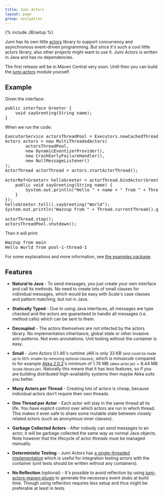 ```yaml
---
title: Jumi Actors
layout: page
group: navigation
---
```

{% include JB/setup %}

Jumi has its own little [actors](http://en.wikipedia.org/wiki/Actor_model) library to support concurrency and asynchronous event-driven programming. But since it's such a cool little actors library, also other projects might want to use it. Jumi Actors is written in Java and has no dependencies.

The first release will be in Maven Central very soon. Until then you can build the [jumi-actors](https://github.com/orfjackal/jumi/tree/master/jumi-actors) module yourself.


Example
-------

Given the interface:

<pre class="brush: java">
public interface Greeter {
    void sayGreeting(String name);
}
</pre>

When we run the code:

<pre class="brush: java">
ExecutorService actorsThreadPool = Executors.newCachedThreadPool();
Actors actors = new MultiThreadedActors(
        actorsThreadPool,
        new DynamicEventizerProvider(),
        new CrashEarlyFailureHandler(),
        new NullMessageListener()
);
ActorThread actorThread = actors.startActorThread();

ActorRef&lt;Greeter> helloGreeter = actorThread.bindActor(Greeter.class, new Greeter() {
    public void sayGreeting(String name) {
        System.out.println("Hello " + name + " from " + Thread.currentThread().getName());
    }
});
helloGreeter.tell().sayGreeting("World");
System.out.println("Wazzup from " + Thread.currentThread().getName());

actorThread.stop();
actorsThreadPool.shutdown();
</pre>

Then it will print:

<pre class="brush: plain">
Wazzup from main
Hello World from pool-1-thread-1
</pre>

For some explanations and more information, see [the examples package](https://github.com/orfjackal/jumi/tree/master/jumi-actors/src/test/java/fi/jumi/actors/examples).


Features
--------

- **Natural to Java** - To send messages, you just create your own interface and call its methods. No need to create lots of small classes for individual messages, which would be easy with Scala's case classes and pattern matching, but not in Java.

- **Statically Typed** - Due to using Java interfaces, all messages are type checked and the actors are guaranteed to handle all messages (i.e. method calls) which can be sent to them.

- **Decoupled** - The actors themselves are not infected by the actors library. No implementation inheritance, global state or other invasive anti-patterns. Not even annotations. Unit testing without the container is easy.

- **Small** - Jumi Actors 0.1.46's runtime JAR is only 33 KB <small>(and could be made up to 50% smaller by removing optional classes)</small>, which is minuscule compared to for example [Akka 2.0.2](http://akka.io/)'s minimum of 1.76 MB <small>(akka-actor.jar)</small> + 8.44 MB <small>(scala-library.jar)</small>. Naturally this means that it has less features, so if you are building distributed high-availablity systems then maybe Akka suits you better.

- **Many Actors per Thread** - Creating lots of actors is cheap, because individual actors don't require their own threads.

- **One Thread per Actor** - Each actor will stay in the same thread all its life. You have explicit control over which actors are run in which thread. This makes it even safe to share some mutable state between closely related actors (such as anonymous inner classes).

- **Garbage Collected Actors** - After nobody can send messages to an actor, it will be garbage collected the same way as normal Java objects. Note however that the lifecycle of actor *threads* must be managed manually.

- **Deterministic Testing** - Jumi Actors has [a single-threaded implementation](https://github.com/orfjackal/jumi/blob/master/jumi-actors/src/main/java/fi/jumi/actors/SingleThreadedActors.java) which is useful for integration testing actors with the container (unit tests should be written without any containers).

- **No Reflection** (optional) - It's possible to avoid reflection by using [jumi-actors-maven-plugin](https://github.com/orfjackal/jumi/tree/master/jumi-actors-maven-plugin) to generate the necessary event stubs at build time. Though using reflection requires less setup and thus might be preferable at least in tests.
